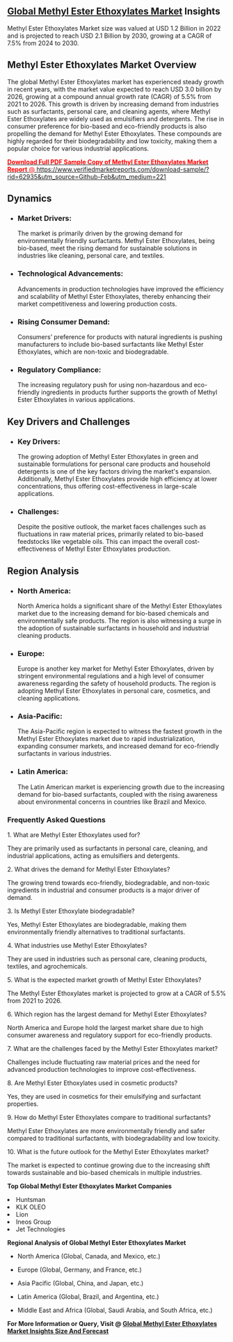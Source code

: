 <h2><a href="https://www.verifiedmarketreports.com/download-sample/?rid=62935&amp;utm_source=Github&amp;utm_medium=221" target="_blank">Global Methyl Ester Ethoxylates Market</a> Insights</h2><p>Methyl Ester Ethoxylates Market size was valued at USD 1.2 Billion in 2022 and is projected to reach USD 2.1 Billion by 2030, growing at a CAGR of 7.5% from 2024 to 2030.</p><p> <h2>Methyl Ester Ethoxylates Market Overview</h2> <p>The global Methyl Ester Ethoxylates market has experienced steady growth in recent years, with the market value expected to reach USD 3.0 billion by 2026, growing at a compound annual growth rate (CAGR) of 5.5% from 2021 to 2026. This growth is driven by increasing demand from industries such as surfactants, personal care, and cleaning agents, where Methyl Ester Ethoxylates are widely used as emulsifiers and detergents. The rise in consumer preference for bio-based and eco-friendly products is also propelling the demand for Methyl Ester Ethoxylates. These compounds are highly regarded for their biodegradability and low toxicity, making them a popular choice for various industrial applications.</p> <p><a href="#"><p><span class=""><span style="color: #ff0000;"><strong>Download Full PDF Sample Copy of Methyl Ester Ethoxylates Market Report</strong> @ </span><a href="https://www.verifiedmarketreports.com/download-sample/?rid=62935&amp;utm_source=Github-Feb&amp;utm_medium=221" target="_blank">https://www.verifiedmarketreports.com/download-sample/?rid=62935&amp;utm_source=Github-Feb&amp;utm_medium=221</a></span></p></a></p> <h2>Dynamics</h2> <ul> <li><h3>Market Drivers:</h3> <p>The market is primarily driven by the growing demand for environmentally friendly surfactants. Methyl Ester Ethoxylates, being bio-based, meet the rising demand for sustainable solutions in industries like cleaning, personal care, and textiles.</p> </li> <li><h3>Technological Advancements:</h3> <p>Advancements in production technologies have improved the efficiency and scalability of Methyl Ester Ethoxylates, thereby enhancing their market competitiveness and lowering production costs.</p> </li> <li><h3>Rising Consumer Demand:</h3> <p>Consumers’ preference for products with natural ingredients is pushing manufacturers to include bio-based surfactants like Methyl Ester Ethoxylates, which are non-toxic and biodegradable.</p> </li> <li><h3>Regulatory Compliance:</h3> <p>The increasing regulatory push for using non-hazardous and eco-friendly ingredients in products further supports the growth of Methyl Ester Ethoxylates in various applications.</p> </li> </ul> <h2>Key Drivers and Challenges</h2> <ul> <li><h3>Key Drivers:</h3> <p>The growing adoption of Methyl Ester Ethoxylates in green and sustainable formulations for personal care products and household detergents is one of the key factors driving the market's expansion. Additionally, Methyl Ester Ethoxylates provide high efficiency at lower concentrations, thus offering cost-effectiveness in large-scale applications.</p> </li> <li><h3>Challenges:</h3> <p>Despite the positive outlook, the market faces challenges such as fluctuations in raw material prices, primarily related to bio-based feedstocks like vegetable oils. This can impact the overall cost-effectiveness of Methyl Ester Ethoxylates production.</p> </li> </ul> <h2>Region Analysis</h2> <ul> <li><h3>North America:</h3> <p>North America holds a significant share of the Methyl Ester Ethoxylates market due to the increasing demand for bio-based chemicals and environmentally safe products. The region is also witnessing a surge in the adoption of sustainable surfactants in household and industrial cleaning products.</p> </li> <li><h3>Europe:</h3> <p>Europe is another key market for Methyl Ester Ethoxylates, driven by stringent environmental regulations and a high level of consumer awareness regarding the safety of household products. The region is adopting Methyl Ester Ethoxylates in personal care, cosmetics, and cleaning applications.</p> </li> <li><h3>Asia-Pacific:</h3> <p>The Asia-Pacific region is expected to witness the fastest growth in the Methyl Ester Ethoxylates market due to rapid industrialization, expanding consumer markets, and increased demand for eco-friendly surfactants in various industries.</p> </li> <li><h3>Latin America:</h3> <p>The Latin American market is experiencing growth due to the increasing demand for bio-based surfactants, coupled with the rising awareness about environmental concerns in countries like Brazil and Mexico.</p> </li> </ul> <h3>Frequently Asked Questions</h3> <p>1. What are Methyl Ester Ethoxylates used for?</p> <p>They are primarily used as surfactants in personal care, cleaning, and industrial applications, acting as emulsifiers and detergents.</p> <p>2. What drives the demand for Methyl Ester Ethoxylates?</p> <p>The growing trend towards eco-friendly, biodegradable, and non-toxic ingredients in industrial and consumer products is a major driver of demand.</p> <p>3. Is Methyl Ester Ethoxylate biodegradable?</p> <p>Yes, Methyl Ester Ethoxylates are biodegradable, making them environmentally friendly alternatives to traditional surfactants.</p> <p>4. What industries use Methyl Ester Ethoxylates?</p> <p>They are used in industries such as personal care, cleaning products, textiles, and agrochemicals.</p> <p>5. What is the expected market growth of Methyl Ester Ethoxylates?</p> <p>The Methyl Ester Ethoxylates market is projected to grow at a CAGR of 5.5% from 2021 to 2026.</p> <p>6. Which region has the largest demand for Methyl Ester Ethoxylates?</p> <p>North America and Europe hold the largest market share due to high consumer awareness and regulatory support for eco-friendly products.</p> <p>7. What are the challenges faced by the Methyl Ester Ethoxylates market?</p> <p>Challenges include fluctuating raw material prices and the need for advanced production technologies to improve cost-effectiveness.</p> <p>8. Are Methyl Ester Ethoxylates used in cosmetic products?</p> <p>Yes, they are used in cosmetics for their emulsifying and surfactant properties.</p> <p>9. How do Methyl Ester Ethoxylates compare to traditional surfactants?</p> <p>Methyl Ester Ethoxylates are more environmentally friendly and safer compared to traditional surfactants, with biodegradability and low toxicity.</p> <p>10. What is the future outlook for the Methyl Ester Ethoxylates market?</p> <p>The market is expected to continue growing due to the increasing shift towards sustainable and bio-based chemicals in multiple industries.</p> </p><p><strong>Top Global Methyl Ester Ethoxylates Market Companies</strong></p><div data-test-id=""><p><li>Huntsman</li><li> KLK OLEO</li><li> Lion</li><li> Ineos Group</li><li> Jet Technologies</li></p><div><strong>Regional Analysis of&nbsp;Global Methyl Ester Ethoxylates Market</strong></div><ul><li dir="ltr"><p dir="ltr">North America&nbsp;(Global, Canada, and Mexico, etc.)</p></li><li dir="ltr"><p dir="ltr">Europe (Global, Germany, and France, etc.)</p></li><li dir="ltr"><p dir="ltr">Asia Pacific&nbsp;(Global, China, and Japan, etc.)</p></li><li dir="ltr"><p dir="ltr">Latin America&nbsp;(Global, Brazil, and Argentina, etc.)</p></li><li dir="ltr">Middle East and Africa&nbsp;(Global, Saudi Arabia, and South Africa, etc.)</li></ul><p><strong>For More Information or Query, Visit @&nbsp;</strong><strong><a href="https://www.verifiedmarketreports.com/product/global-methyl-ester-ethoxylates-market-2018-by-manufacturers-regions-type-and-application-forecast-to-2023/?utm_source=Github&amp;utm_medium=221" target="_blank">Global Methyl Ester Ethoxylates Market Insights Size And Forecast</a></strong></p></div>
